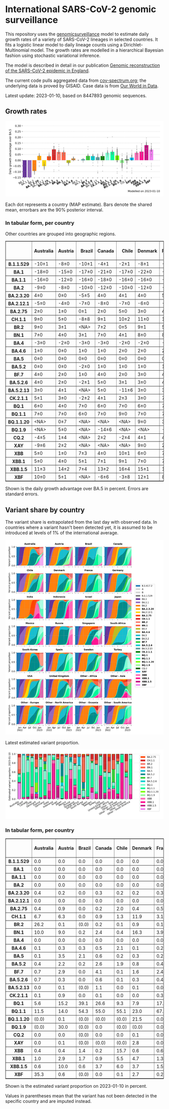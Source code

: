 # International SARS-CoV-2 genomic surveillance

This repository uses the [genomicsurveillance](https://github.com/gerstung-lab/genomicsurveillance) model to estimate daily growth rates of a variety of SARS-CoV-2 lineages in selected countries. It fits a logistic linear model to daily lineage counts using a Dirichlet-Multinomial model. The growth rates are modelled in a hierarchical Bayesian fashion using stochastic variational inference. 

The model is described in detail in our publication [Genomic reconstruction of the SARS-CoV-2 epidemic in England](https://www.nature.com/articles/s41586-021-04069-y).

The current code pulls aggregated data from [cov-spectrum.org](cov-spectrum.org); the underlying data is proved by GISAID. Case data is from [Our World in Data](https://ourworldindata.org/explorers/coronavirus-data-explorer).

Latest update: 2023-01-10, based on 8447893 genomic sequences.

## Growth rates
![Growth rates](plots/growth-rate-latest.png)

Each dot represents a country (MAP estimate). Bars denote the shared mean, errorbars are the 90% posterior interval.

### In tabular form, per country

Other countries are grouped into geographic regions.

<small><table border="1" class="dataframe">
  <thead>
    <tr style="text-align: right;">
      <th></th>
      <th>Australia</th>
      <th>Austria</th>
      <th>Brazil</th>
      <th>Canada</th>
      <th>Chile</th>
      <th>Denmark</th>
      <th>France</th>
      <th>Germany</th>
      <th>India</th>
      <th>Indonesia</th>
      <th>Israel</th>
      <th>Japan</th>
      <th>Mexico</th>
      <th>Other - Africa</th>
      <th>Other - Asia</th>
      <th>Other - Europe</th>
      <th>Other - North America</th>
      <th>Other - Oceania</th>
      <th>Other - South America</th>
      <th>Russia</th>
      <th>Singapore</th>
      <th>South Africa</th>
      <th>South Korea</th>
      <th>Spain</th>
      <th>Sweden</th>
      <th>Turkey</th>
      <th>USA</th>
      <th>United Kingdom</th>
    </tr>
  </thead>
  <tbody>
    <tr>
      <th>B.1.1.529</th>
      <td>-10±1</td>
      <td>-8±0</td>
      <td>-10±1</td>
      <td>-4±1</td>
      <td>-2±1</td>
      <td>-8±1</td>
      <td>-9±1</td>
      <td>-5±0</td>
      <td>-4±0</td>
      <td>-6±1</td>
      <td>-5±1</td>
      <td>-4±1</td>
      <td>-3±1</td>
      <td>-7±0</td>
      <td>-4±0</td>
      <td>-15±0</td>
      <td>-17±1</td>
      <td>-9±1</td>
      <td>-10±1</td>
      <td>-11±1</td>
      <td>-4±1</td>
      <td>-9±0</td>
      <td>0±1</td>
      <td>-5±1</td>
      <td>-8±0</td>
      <td>-13±1</td>
      <td>-3±0</td>
      <td>-11±0</td>
    </tr>
    <tr>
      <th>BA.1</th>
      <td>-18±0</td>
      <td>-15±0</td>
      <td>-17±0</td>
      <td>-21±0</td>
      <td>-17±0</td>
      <td>-22±0</td>
      <td>-20±0</td>
      <td>-20±0</td>
      <td>-13±0</td>
      <td>-15±0</td>
      <td>-22±0</td>
      <td>-22±0</td>
      <td>-16±0</td>
      <td>-14±0</td>
      <td>-12±0</td>
      <td>-19±0</td>
      <td>-20±0</td>
      <td>-21±0</td>
      <td>-16±0</td>
      <td>-17±0</td>
      <td>-16±0</td>
      <td>-15±0</td>
      <td>-21±0</td>
      <td>-19±0</td>
      <td>-20±0</td>
      <td>-20±0</td>
      <td>-20±0</td>
      <td>-22±0</td>
    </tr>
    <tr>
      <th>BA.1.1</th>
      <td>-16±0</td>
      <td>-12±0</td>
      <td>-16±0</td>
      <td>-18±0</td>
      <td>-16±0</td>
      <td>-16±0</td>
      <td>-17±0</td>
      <td>-17±0</td>
      <td>-11±0</td>
      <td>-16±0</td>
      <td>-18±0</td>
      <td>-19±0</td>
      <td>-15±0</td>
      <td>-13±0</td>
      <td>-10±0</td>
      <td>-16±0</td>
      <td>-19±0</td>
      <td>-13±0</td>
      <td>-16±0</td>
      <td>-16±0</td>
      <td>-9±0</td>
      <td>-14±0</td>
      <td>-17±0</td>
      <td>-16±0</td>
      <td>-17±0</td>
      <td>-15±0</td>
      <td>-18±0</td>
      <td>-18±0</td>
    </tr>
    <tr>
      <th>BA.2</th>
      <td>-9±0</td>
      <td>-8±0</td>
      <td>-10±0</td>
      <td>-12±0</td>
      <td>-10±0</td>
      <td>-12±0</td>
      <td>-9±0</td>
      <td>-11±0</td>
      <td>-4±0</td>
      <td>-8±0</td>
      <td>-10±0</td>
      <td>-11±0</td>
      <td>-9±0</td>
      <td>-7±0</td>
      <td>-6±0</td>
      <td>-10±0</td>
      <td>-12±0</td>
      <td>-9±0</td>
      <td>-9±0</td>
      <td>-10±0</td>
      <td>-4±0</td>
      <td>-8±0</td>
      <td>-9±0</td>
      <td>-9±0</td>
      <td>-12±0</td>
      <td>-8±0</td>
      <td>-10±0</td>
      <td>-10±0</td>
    </tr>
    <tr>
      <th>BA.2.3.20</th>
      <td>4±0</td>
      <td>0±0</td>
      <td>-5±5</td>
      <td>4±0</td>
      <td>4±1</td>
      <td>4±0</td>
      <td>5±0</td>
      <td>4±0</td>
      <td>2±7</td>
      <td>6±1</td>
      <td>4±0</td>
      <td>3±0</td>
      <td>&lt;NA&gt;</td>
      <td>-2±4</td>
      <td>4±0</td>
      <td>5±0</td>
      <td>2±1</td>
      <td>4±1</td>
      <td>-2±2</td>
      <td>1±2</td>
      <td>3±0</td>
      <td>-6±4</td>
      <td>3±0</td>
      <td>6±1</td>
      <td>4±1</td>
      <td>3±2</td>
      <td>5±0</td>
      <td>4±0</td>
    </tr>
    <tr>
      <th>BA.2.12.1</th>
      <td>-5±0</td>
      <td>-4±0</td>
      <td>-7±0</td>
      <td>-8±0</td>
      <td>-7±0</td>
      <td>-6±0</td>
      <td>-4±0</td>
      <td>-4±0</td>
      <td>-5±0</td>
      <td>-5±0</td>
      <td>-6±0</td>
      <td>-8±0</td>
      <td>-6±0</td>
      <td>-4±0</td>
      <td>-3±0</td>
      <td>-4±0</td>
      <td>-7±0</td>
      <td>-6±0</td>
      <td>-6±0</td>
      <td>-7±1</td>
      <td>-2±0</td>
      <td>-2±1</td>
      <td>-5±0</td>
      <td>-3±0</td>
      <td>-6±0</td>
      <td>-4±0</td>
      <td>-7±0</td>
      <td>-4±0</td>
    </tr>
    <tr>
      <th>BA.2.75</th>
      <td>2±0</td>
      <td>1±0</td>
      <td>0±1</td>
      <td>2±0</td>
      <td>5±0</td>
      <td>3±0</td>
      <td>4±0</td>
      <td>4±0</td>
      <td>4±0</td>
      <td>6±0</td>
      <td>4±0</td>
      <td>2±0</td>
      <td>3±1</td>
      <td>5±0</td>
      <td>3±0</td>
      <td>4±0</td>
      <td>3±1</td>
      <td>2±0</td>
      <td>4±0</td>
      <td>1±0</td>
      <td>2±0</td>
      <td>-1±1</td>
      <td>3±0</td>
      <td>6±0</td>
      <td>4±0</td>
      <td>5±0</td>
      <td>3±0</td>
      <td>4±0</td>
    </tr>
    <tr>
      <th>CH.1.1</th>
      <td>9±0</td>
      <td>5±0</td>
      <td>-8±8</td>
      <td>9±1</td>
      <td>10±2</td>
      <td>11±0</td>
      <td>12±1</td>
      <td>11±1</td>
      <td>15±1</td>
      <td>12±2</td>
      <td>12±1</td>
      <td>6±0</td>
      <td>7±4</td>
      <td>11±2</td>
      <td>10±0</td>
      <td>11±0</td>
      <td>-2±7</td>
      <td>9±1</td>
      <td>4±3</td>
      <td>6±4</td>
      <td>7±1</td>
      <td>-10±6</td>
      <td>7±0</td>
      <td>11±3</td>
      <td>12±1</td>
      <td>12±1</td>
      <td>8±0</td>
      <td>12±0</td>
    </tr>
    <tr>
      <th>BR.2</th>
      <td>9±0</td>
      <td>3±1</td>
      <td>&lt;NA&gt;</td>
      <td>7±2</td>
      <td>0±5</td>
      <td>9±1</td>
      <td>5±3</td>
      <td>7±2</td>
      <td>14±3</td>
      <td>-3±9</td>
      <td>-9±8</td>
      <td>6±1</td>
      <td>&lt;NA&gt;</td>
      <td>&lt;NA&gt;</td>
      <td>10±3</td>
      <td>9±2</td>
      <td>&lt;NA&gt;</td>
      <td>12±1</td>
      <td>&lt;NA&gt;</td>
      <td>&lt;NA&gt;</td>
      <td>7±1</td>
      <td>&lt;NA&gt;</td>
      <td>6±2</td>
      <td>-5±8</td>
      <td>&lt;NA&gt;</td>
      <td>&lt;NA&gt;</td>
      <td>8±1</td>
      <td>9±1</td>
    </tr>
    <tr>
      <th>BN.1</th>
      <td>7±0</td>
      <td>4±0</td>
      <td>3±1</td>
      <td>7±0</td>
      <td>4±1</td>
      <td>8±0</td>
      <td>8±0</td>
      <td>7±0</td>
      <td>11±0</td>
      <td>10±0</td>
      <td>7±0</td>
      <td>5±0</td>
      <td>5±1</td>
      <td>7±0</td>
      <td>7±0</td>
      <td>7±0</td>
      <td>5±1</td>
      <td>8±1</td>
      <td>8±1</td>
      <td>6±1</td>
      <td>5±0</td>
      <td>5±1</td>
      <td>7±0</td>
      <td>9±0</td>
      <td>8±0</td>
      <td>8±0</td>
      <td>7±0</td>
      <td>7±0</td>
    </tr>
    <tr>
      <th>BA.4</th>
      <td>-3±0</td>
      <td>-2±0</td>
      <td>-3±0</td>
      <td>-3±0</td>
      <td>-2±0</td>
      <td>-2±0</td>
      <td>-1±0</td>
      <td>-2±0</td>
      <td>-3±0</td>
      <td>-2±0</td>
      <td>-2±0</td>
      <td>-4±0</td>
      <td>-2±0</td>
      <td>-2±0</td>
      <td>-2±0</td>
      <td>-2±0</td>
      <td>-2±0</td>
      <td>-3±0</td>
      <td>-3±0</td>
      <td>-5±1</td>
      <td>-2±0</td>
      <td>-2±0</td>
      <td>-3±0</td>
      <td>-1±0</td>
      <td>-2±0</td>
      <td>-2±0</td>
      <td>-2±0</td>
      <td>-2±0</td>
    </tr>
    <tr>
      <th>BA.4.6</th>
      <td>1±0</td>
      <td>0±0</td>
      <td>1±0</td>
      <td>1±0</td>
      <td>2±0</td>
      <td>2±0</td>
      <td>2±0</td>
      <td>2±0</td>
      <td>3±1</td>
      <td>3±0</td>
      <td>2±0</td>
      <td>1±0</td>
      <td>2±0</td>
      <td>2±0</td>
      <td>2±0</td>
      <td>2±0</td>
      <td>0±0</td>
      <td>1±0</td>
      <td>1±0</td>
      <td>0±1</td>
      <td>1±0</td>
      <td>0±0</td>
      <td>1±0</td>
      <td>3±0</td>
      <td>2±0</td>
      <td>2±1</td>
      <td>1±0</td>
      <td>1±0</td>
    </tr>
    <tr>
      <th>BA.5</th>
      <td>0±0</td>
      <td>0±0</td>
      <td>0±0</td>
      <td>0±0</td>
      <td>0±0</td>
      <td>0±0</td>
      <td>0±0</td>
      <td>0±0</td>
      <td>0±0</td>
      <td>0±0</td>
      <td>0±0</td>
      <td>0±0</td>
      <td>0±0</td>
      <td>0±0</td>
      <td>0±0</td>
      <td>0±0</td>
      <td>0±0</td>
      <td>0±0</td>
      <td>0±0</td>
      <td>0±0</td>
      <td>0±0</td>
      <td>0±0</td>
      <td>0±0</td>
      <td>0±0</td>
      <td>0±0</td>
      <td>0±0</td>
      <td>0±0</td>
      <td>0±0</td>
    </tr>
    <tr>
      <th>BA.5.2</th>
      <td>0±0</td>
      <td>0±0</td>
      <td>-2±0</td>
      <td>1±0</td>
      <td>1±0</td>
      <td>1±0</td>
      <td>1±0</td>
      <td>1±0</td>
      <td>0±0</td>
      <td>1±0</td>
      <td>0±0</td>
      <td>1±0</td>
      <td>1±0</td>
      <td>0±0</td>
      <td>0±0</td>
      <td>1±0</td>
      <td>1±0</td>
      <td>0±0</td>
      <td>0±0</td>
      <td>0±0</td>
      <td>1±0</td>
      <td>-1±0</td>
      <td>2±0</td>
      <td>1±0</td>
      <td>1±0</td>
      <td>1±0</td>
      <td>1±0</td>
      <td>1±0</td>
    </tr>
    <tr>
      <th>BF.7</th>
      <td>4±0</td>
      <td>2±0</td>
      <td>1±0</td>
      <td>4±0</td>
      <td>2±0</td>
      <td>3±0</td>
      <td>4±0</td>
      <td>4±0</td>
      <td>9±1</td>
      <td>4±1</td>
      <td>4±0</td>
      <td>5±0</td>
      <td>4±0</td>
      <td>2±1</td>
      <td>12±0</td>
      <td>3±0</td>
      <td>3±0</td>
      <td>5±0</td>
      <td>3±0</td>
      <td>1±0</td>
      <td>6±1</td>
      <td>1±1</td>
      <td>5±0</td>
      <td>4±0</td>
      <td>3±0</td>
      <td>1±1</td>
      <td>4±0</td>
      <td>3±0</td>
    </tr>
    <tr>
      <th>BA.5.2.6</th>
      <td>4±0</td>
      <td>2±0</td>
      <td>-2±1</td>
      <td>5±0</td>
      <td>3±1</td>
      <td>3±0</td>
      <td>4±0</td>
      <td>4±0</td>
      <td>5±1</td>
      <td>5±0</td>
      <td>4±0</td>
      <td>4±0</td>
      <td>-5±3</td>
      <td>3±0</td>
      <td>3±0</td>
      <td>4±0</td>
      <td>1±1</td>
      <td>4±1</td>
      <td>0±2</td>
      <td>3±0</td>
      <td>3±0</td>
      <td>0±0</td>
      <td>4±0</td>
      <td>4±0</td>
      <td>4±0</td>
      <td>3±0</td>
      <td>4±0</td>
      <td>4±0</td>
    </tr>
    <tr>
      <th>BA.5.2.13</th>
      <td>3±0</td>
      <td>4±1</td>
      <td>&lt;NA&gt;</td>
      <td>5±0</td>
      <td>-11±6</td>
      <td>3±0</td>
      <td>3±1</td>
      <td>5±0</td>
      <td>&lt;NA&gt;</td>
      <td>2±1</td>
      <td>5±1</td>
      <td>-11±5</td>
      <td>1±2</td>
      <td>1±2</td>
      <td>5±1</td>
      <td>4±0</td>
      <td>-1±2</td>
      <td>-5±3</td>
      <td>-11±5</td>
      <td>2±2</td>
      <td>4±2</td>
      <td>-10±5</td>
      <td>-2±2</td>
      <td>3±1</td>
      <td>3±1</td>
      <td>0±2</td>
      <td>4±0</td>
      <td>4±0</td>
    </tr>
    <tr>
      <th>CK.2.1.1</th>
      <td>5±1</td>
      <td>3±0</td>
      <td>-2±2</td>
      <td>4±1</td>
      <td>2±3</td>
      <td>3±0</td>
      <td>7±1</td>
      <td>4±0</td>
      <td>&lt;NA&gt;</td>
      <td>&lt;NA&gt;</td>
      <td>6±1</td>
      <td>3±1</td>
      <td>1±1</td>
      <td>&lt;NA&gt;</td>
      <td>-1±3</td>
      <td>5±0</td>
      <td>&lt;NA&gt;</td>
      <td>3±2</td>
      <td>-5±4</td>
      <td>-4±4</td>
      <td>3±2</td>
      <td>-10±5</td>
      <td>0±2</td>
      <td>7±0</td>
      <td>6±1</td>
      <td>-1±4</td>
      <td>5±0</td>
      <td>5±0</td>
    </tr>
    <tr>
      <th>BQ.1</th>
      <td>6±0</td>
      <td>4±0</td>
      <td>7±0</td>
      <td>6±0</td>
      <td>7±0</td>
      <td>6±0</td>
      <td>7±0</td>
      <td>6±0</td>
      <td>20±1</td>
      <td>11±0</td>
      <td>8±0</td>
      <td>5±0</td>
      <td>7±0</td>
      <td>5±0</td>
      <td>8±0</td>
      <td>6±0</td>
      <td>5±0</td>
      <td>6±0</td>
      <td>9±0</td>
      <td>7±1</td>
      <td>6±0</td>
      <td>3±0</td>
      <td>6±0</td>
      <td>9±0</td>
      <td>6±0</td>
      <td>8±0</td>
      <td>7±0</td>
      <td>6±0</td>
    </tr>
    <tr>
      <th>BQ.1.1</th>
      <td>7±0</td>
      <td>7±0</td>
      <td>6±0</td>
      <td>7±0</td>
      <td>9±0</td>
      <td>7±0</td>
      <td>7±0</td>
      <td>7±0</td>
      <td>20±1</td>
      <td>11±0</td>
      <td>8±0</td>
      <td>5±0</td>
      <td>8±0</td>
      <td>6±0</td>
      <td>8±0</td>
      <td>7±0</td>
      <td>8±0</td>
      <td>8±1</td>
      <td>11±0</td>
      <td>5±1</td>
      <td>6±0</td>
      <td>5±0</td>
      <td>5±0</td>
      <td>10±0</td>
      <td>9±0</td>
      <td>6±0</td>
      <td>8±0</td>
      <td>8±0</td>
    </tr>
    <tr>
      <th>BQ.1.1.20</th>
      <td>&lt;NA&gt;</td>
      <td>0±7</td>
      <td>&lt;NA&gt;</td>
      <td>&lt;NA&gt;</td>
      <td>&lt;NA&gt;</td>
      <td>9±0</td>
      <td>3±4</td>
      <td>11±2</td>
      <td>&lt;NA&gt;</td>
      <td>&lt;NA&gt;</td>
      <td>-7±7</td>
      <td>&lt;NA&gt;</td>
      <td>&lt;NA&gt;</td>
      <td>&lt;NA&gt;</td>
      <td>&lt;NA&gt;</td>
      <td>7±4</td>
      <td>&lt;NA&gt;</td>
      <td>&lt;NA&gt;</td>
      <td>&lt;NA&gt;</td>
      <td>&lt;NA&gt;</td>
      <td>&lt;NA&gt;</td>
      <td>&lt;NA&gt;</td>
      <td>&lt;NA&gt;</td>
      <td>&lt;NA&gt;</td>
      <td>11±2</td>
      <td>&lt;NA&gt;</td>
      <td>-10±6</td>
      <td>-11±7</td>
    </tr>
    <tr>
      <th>BQ.1.9</th>
      <td>&lt;NA&gt;</td>
      <td>5±0</td>
      <td>&lt;NA&gt;</td>
      <td>-14±6</td>
      <td>&lt;NA&gt;</td>
      <td>&lt;NA&gt;</td>
      <td>-8±5</td>
      <td>&lt;NA&gt;</td>
      <td>-2±5</td>
      <td>&lt;NA&gt;</td>
      <td>-7±4</td>
      <td>&lt;NA&gt;</td>
      <td>&lt;NA&gt;</td>
      <td>-2±4</td>
      <td>&lt;NA&gt;</td>
      <td>-9±5</td>
      <td>&lt;NA&gt;</td>
      <td>&lt;NA&gt;</td>
      <td>-2±4</td>
      <td>&lt;NA&gt;</td>
      <td>&lt;NA&gt;</td>
      <td>&lt;NA&gt;</td>
      <td>6±1</td>
      <td>&lt;NA&gt;</td>
      <td>&lt;NA&gt;</td>
      <td>&lt;NA&gt;</td>
      <td>4±1</td>
      <td>&lt;NA&gt;</td>
    </tr>
    <tr>
      <th>CQ.2</th>
      <td>-4±5</td>
      <td>1±4</td>
      <td>&lt;NA&gt;</td>
      <td>2±2</td>
      <td>-2±4</td>
      <td>4±1</td>
      <td>4±2</td>
      <td>-7±5</td>
      <td>&lt;NA&gt;</td>
      <td>&lt;NA&gt;</td>
      <td>4±2</td>
      <td>3±0</td>
      <td>-3±5</td>
      <td>&lt;NA&gt;</td>
      <td>&lt;NA&gt;</td>
      <td>6±2</td>
      <td>-7±4</td>
      <td>&lt;NA&gt;</td>
      <td>&lt;NA&gt;</td>
      <td>&lt;NA&gt;</td>
      <td>-1±4</td>
      <td>-6±5</td>
      <td>-7±4</td>
      <td>&lt;NA&gt;</td>
      <td>&lt;NA&gt;</td>
      <td>&lt;NA&gt;</td>
      <td>6±0</td>
      <td>-10±5</td>
    </tr>
    <tr>
      <th>XAY</th>
      <td>-9±6</td>
      <td>2±2</td>
      <td>&lt;NA&gt;</td>
      <td>&lt;NA&gt;</td>
      <td>&lt;NA&gt;</td>
      <td>9±0</td>
      <td>2±4</td>
      <td>6±2</td>
      <td>&lt;NA&gt;</td>
      <td>&lt;NA&gt;</td>
      <td>-11±5</td>
      <td>&lt;NA&gt;</td>
      <td>&lt;NA&gt;</td>
      <td>5±5</td>
      <td>&lt;NA&gt;</td>
      <td>8±3</td>
      <td>&lt;NA&gt;</td>
      <td>&lt;NA&gt;</td>
      <td>&lt;NA&gt;</td>
      <td>&lt;NA&gt;</td>
      <td>&lt;NA&gt;</td>
      <td>0±1</td>
      <td>-10±6</td>
      <td>&lt;NA&gt;</td>
      <td>-7±4</td>
      <td>&lt;NA&gt;</td>
      <td>3±1</td>
      <td>6±2</td>
    </tr>
    <tr>
      <th>XBB</th>
      <td>5±0</td>
      <td>1±0</td>
      <td>7±3</td>
      <td>4±0</td>
      <td>10±1</td>
      <td>6±0</td>
      <td>7±0</td>
      <td>6±0</td>
      <td>13±0</td>
      <td>12±0</td>
      <td>7±0</td>
      <td>3±0</td>
      <td>6±3</td>
      <td>7±1</td>
      <td>5±0</td>
      <td>5±0</td>
      <td>7±1</td>
      <td>5±1</td>
      <td>10±0</td>
      <td>9±1</td>
      <td>3±0</td>
      <td>5±1</td>
      <td>3±0</td>
      <td>11±1</td>
      <td>7±1</td>
      <td>8±1</td>
      <td>7±0</td>
      <td>8±0</td>
    </tr>
    <tr>
      <th>XBB.1</th>
      <td>5±0</td>
      <td>4±0</td>
      <td>5±1</td>
      <td>7±1</td>
      <td>9±1</td>
      <td>7±0</td>
      <td>7±0</td>
      <td>7±0</td>
      <td>14±0</td>
      <td>14±0</td>
      <td>7±0</td>
      <td>3±0</td>
      <td>10±1</td>
      <td>8±1</td>
      <td>7±0</td>
      <td>7±0</td>
      <td>11±0</td>
      <td>6±1</td>
      <td>13±1</td>
      <td>9±1</td>
      <td>3±0</td>
      <td>-3±3</td>
      <td>4±0</td>
      <td>11±1</td>
      <td>8±0</td>
      <td>9±1</td>
      <td>8±0</td>
      <td>8±0</td>
    </tr>
    <tr>
      <th>XBB.1.5</th>
      <td>11±3</td>
      <td>14±2</td>
      <td>7±4</td>
      <td>13±2</td>
      <td>16±4</td>
      <td>15±1</td>
      <td>12±2</td>
      <td>14±2</td>
      <td>19±2</td>
      <td>&lt;NA&gt;</td>
      <td>17±2</td>
      <td>-6±8</td>
      <td>&lt;NA&gt;</td>
      <td>&lt;NA&gt;</td>
      <td>8±6</td>
      <td>16±1</td>
      <td>10±5</td>
      <td>&lt;NA&gt;</td>
      <td>12±5</td>
      <td>&lt;NA&gt;</td>
      <td>14±4</td>
      <td>1±8</td>
      <td>10±3</td>
      <td>8±4</td>
      <td>8±3</td>
      <td>&lt;NA&gt;</td>
      <td>15±0</td>
      <td>16±1</td>
    </tr>
    <tr>
      <th>XBF</th>
      <td>10±0</td>
      <td>5±1</td>
      <td>&lt;NA&gt;</td>
      <td>-6±6</td>
      <td>-3±8</td>
      <td>12±1</td>
      <td>8±3</td>
      <td>11±3</td>
      <td>4±3</td>
      <td>&lt;NA&gt;</td>
      <td>14±2</td>
      <td>3±2</td>
      <td>&lt;NA&gt;</td>
      <td>&lt;NA&gt;</td>
      <td>-4±6</td>
      <td>11±1</td>
      <td>&lt;NA&gt;</td>
      <td>14±1</td>
      <td>&lt;NA&gt;</td>
      <td>&lt;NA&gt;</td>
      <td>8±1</td>
      <td>-8±9</td>
      <td>5±2</td>
      <td>12±3</td>
      <td>15±1</td>
      <td>8±3</td>
      <td>10±1</td>
      <td>12±1</td>
    </tr>
  </tbody>
</table></small>

Shown is the daily growth advantage over BA.5 in percent. Errors are standard errors.

## Variant share by country

The variant share is extrapolated from the last day with observed data. In countries where a variant hasn't been detected yet, it is assumed to be introduced at levels of 1% of the international average. 

![Variant share by country](plots/variant-share-latest.png)

Latest estimated variant proportion.

![Variant share by country](plots/variant-share-bar.png)

### In tabular form, per country

<small><table border="1" class="dataframe">
  <thead>
    <tr style="text-align: right;">
      <th></th>
      <th>Australia</th>
      <th>Austria</th>
      <th>Brazil</th>
      <th>Canada</th>
      <th>Chile</th>
      <th>Denmark</th>
      <th>France</th>
      <th>Germany</th>
      <th>India</th>
      <th>Indonesia</th>
      <th>Israel</th>
      <th>Japan</th>
      <th>Mexico</th>
      <th>Russia</th>
      <th>Singapore</th>
      <th>South Africa</th>
      <th>South Korea</th>
      <th>Spain</th>
      <th>Sweden</th>
      <th>Turkey</th>
      <th>USA</th>
      <th>United Kingdom</th>
      <th>Other - Africa</th>
      <th>Other - Asia</th>
      <th>Other - Europe</th>
      <th>Other - North America</th>
      <th>Other - Oceania</th>
      <th>Other - South America</th>
    </tr>
  </thead>
  <tbody>
    <tr>
      <th>B.1.1.529</th>
      <td>0.0</td>
      <td>0.0</td>
      <td>0.0</td>
      <td>0.0</td>
      <td>0.0</td>
      <td>0.0</td>
      <td>0.0</td>
      <td>0.0</td>
      <td>0.0</td>
      <td>0.0</td>
      <td>0.0</td>
      <td>0.0</td>
      <td>0.0</td>
      <td>0.0</td>
      <td>0.0</td>
      <td>0.0</td>
      <td>0.0</td>
      <td>0.0</td>
      <td>0.0</td>
      <td>0.0</td>
      <td>0.0</td>
      <td>0.0</td>
      <td>0.0</td>
      <td>0.0</td>
      <td>0.0</td>
      <td>0.0</td>
      <td>0.0</td>
      <td>0.0</td>
    </tr>
    <tr>
      <th>BA.1</th>
      <td>0.0</td>
      <td>0.0</td>
      <td>0.0</td>
      <td>0.0</td>
      <td>0.0</td>
      <td>0.0</td>
      <td>0.0</td>
      <td>0.0</td>
      <td>0.0</td>
      <td>0.0</td>
      <td>0.0</td>
      <td>0.0</td>
      <td>0.0</td>
      <td>0.0</td>
      <td>0.0</td>
      <td>0.0</td>
      <td>0.0</td>
      <td>0.0</td>
      <td>0.0</td>
      <td>0.0</td>
      <td>0.0</td>
      <td>0.0</td>
      <td>0.0</td>
      <td>0.0</td>
      <td>0.0</td>
      <td>0.0</td>
      <td>0.0</td>
      <td>0.0</td>
    </tr>
    <tr>
      <th>BA.1.1</th>
      <td>0.0</td>
      <td>0.0</td>
      <td>0.0</td>
      <td>0.0</td>
      <td>0.0</td>
      <td>0.0</td>
      <td>0.0</td>
      <td>0.0</td>
      <td>0.0</td>
      <td>0.0</td>
      <td>0.0</td>
      <td>0.0</td>
      <td>0.0</td>
      <td>0.0</td>
      <td>0.0</td>
      <td>0.0</td>
      <td>0.0</td>
      <td>0.0</td>
      <td>0.0</td>
      <td>0.0</td>
      <td>0.0</td>
      <td>0.0</td>
      <td>0.0</td>
      <td>0.0</td>
      <td>0.0</td>
      <td>0.0</td>
      <td>0.0</td>
      <td>0.0</td>
    </tr>
    <tr>
      <th>BA.2</th>
      <td>0.0</td>
      <td>0.0</td>
      <td>0.0</td>
      <td>0.0</td>
      <td>0.0</td>
      <td>0.0</td>
      <td>0.0</td>
      <td>0.0</td>
      <td>0.0</td>
      <td>0.0</td>
      <td>0.0</td>
      <td>0.0</td>
      <td>0.0</td>
      <td>0.0</td>
      <td>0.0</td>
      <td>0.0</td>
      <td>0.0</td>
      <td>0.0</td>
      <td>0.0</td>
      <td>0.0</td>
      <td>0.0</td>
      <td>0.0</td>
      <td>0.0</td>
      <td>0.0</td>
      <td>0.0</td>
      <td>0.0</td>
      <td>0.0</td>
      <td>0.0</td>
    </tr>
    <tr>
      <th>BA.2.3.20</th>
      <td>0.4</td>
      <td>0.2</td>
      <td>0.0</td>
      <td>0.3</td>
      <td>0.2</td>
      <td>0.2</td>
      <td>0.3</td>
      <td>0.3</td>
      <td>0.0</td>
      <td>0.0</td>
      <td>0.2</td>
      <td>1.1</td>
      <td>(0.0)</td>
      <td>0.0</td>
      <td>0.9</td>
      <td>0.1</td>
      <td>1.2</td>
      <td>0.1</td>
      <td>0.0</td>
      <td>0.1</td>
      <td>0.2</td>
      <td>0.1</td>
      <td>0.0</td>
      <td>0.6</td>
      <td>0.4</td>
      <td>0.0</td>
      <td>0.2</td>
      <td>0.0</td>
    </tr>
    <tr>
      <th>BA.2.12.1</th>
      <td>0.0</td>
      <td>0.0</td>
      <td>0.0</td>
      <td>0.0</td>
      <td>0.0</td>
      <td>0.0</td>
      <td>0.0</td>
      <td>0.0</td>
      <td>0.0</td>
      <td>0.0</td>
      <td>0.0</td>
      <td>0.0</td>
      <td>0.0</td>
      <td>0.0</td>
      <td>0.0</td>
      <td>0.0</td>
      <td>0.0</td>
      <td>0.0</td>
      <td>0.0</td>
      <td>0.0</td>
      <td>0.0</td>
      <td>0.0</td>
      <td>0.0</td>
      <td>0.0</td>
      <td>0.0</td>
      <td>0.0</td>
      <td>0.0</td>
      <td>0.0</td>
    </tr>
    <tr>
      <th>BA.2.75</th>
      <td>0.4</td>
      <td>0.9</td>
      <td>0.0</td>
      <td>0.2</td>
      <td>2.0</td>
      <td>0.4</td>
      <td>0.5</td>
      <td>0.8</td>
      <td>0.0</td>
      <td>0.1</td>
      <td>0.3</td>
      <td>0.6</td>
      <td>0.2</td>
      <td>0.2</td>
      <td>1.4</td>
      <td>0.1</td>
      <td>2.0</td>
      <td>0.6</td>
      <td>0.4</td>
      <td>1.5</td>
      <td>0.2</td>
      <td>0.4</td>
      <td>6.3</td>
      <td>1.0</td>
      <td>0.7</td>
      <td>0.1</td>
      <td>0.1</td>
      <td>0.1</td>
    </tr>
    <tr>
      <th>CH.1.1</th>
      <td>6.7</td>
      <td>6.3</td>
      <td>0.0</td>
      <td>0.9</td>
      <td>1.3</td>
      <td>11.9</td>
      <td>3.1</td>
      <td>6.5</td>
      <td>1.3</td>
      <td>0.4</td>
      <td>6.3</td>
      <td>3.6</td>
      <td>1.1</td>
      <td>1.5</td>
      <td>6.4</td>
      <td>0.0</td>
      <td>4.3</td>
      <td>0.8</td>
      <td>11.2</td>
      <td>12.4</td>
      <td>0.7</td>
      <td>34.2</td>
      <td>9.8</td>
      <td>12.5</td>
      <td>9.4</td>
      <td>0.0</td>
      <td>15.9</td>
      <td>0.1</td>
    </tr>
    <tr>
      <th>BR.2</th>
      <td>26.2</td>
      <td>0.1</td>
      <td>(0.0)</td>
      <td>0.2</td>
      <td>0.1</td>
      <td>0.9</td>
      <td>0.1</td>
      <td>0.1</td>
      <td>0.6</td>
      <td>0.0</td>
      <td>0.0</td>
      <td>0.6</td>
      <td>(0.0)</td>
      <td>(0.0)</td>
      <td>3.3</td>
      <td>(0.0)</td>
      <td>0.2</td>
      <td>0.1</td>
      <td>(0.0)</td>
      <td>(0.0)</td>
      <td>0.2</td>
      <td>0.3</td>
      <td>(0.0)</td>
      <td>1.0</td>
      <td>0.1</td>
      <td>(0.0)</td>
      <td>19.3</td>
      <td>(0.0)</td>
    </tr>
    <tr>
      <th>BN.1</th>
      <td>10.0</td>
      <td>9.0</td>
      <td>0.2</td>
      <td>2.4</td>
      <td>0.4</td>
      <td>16.3</td>
      <td>3.9</td>
      <td>8.7</td>
      <td>0.7</td>
      <td>1.2</td>
      <td>3.9</td>
      <td>15.0</td>
      <td>2.2</td>
      <td>5.3</td>
      <td>9.2</td>
      <td>6.0</td>
      <td>55.0</td>
      <td>1.7</td>
      <td>4.3</td>
      <td>8.2</td>
      <td>2.1</td>
      <td>4.2</td>
      <td>24.6</td>
      <td>18.8</td>
      <td>5.8</td>
      <td>0.2</td>
      <td>3.9</td>
      <td>1.1</td>
    </tr>
    <tr>
      <th>BA.4</th>
      <td>0.0</td>
      <td>0.0</td>
      <td>0.0</td>
      <td>0.0</td>
      <td>0.0</td>
      <td>0.0</td>
      <td>0.0</td>
      <td>0.0</td>
      <td>0.0</td>
      <td>0.0</td>
      <td>0.0</td>
      <td>0.0</td>
      <td>0.0</td>
      <td>0.0</td>
      <td>0.0</td>
      <td>0.2</td>
      <td>0.0</td>
      <td>0.0</td>
      <td>0.0</td>
      <td>0.0</td>
      <td>0.0</td>
      <td>0.0</td>
      <td>0.0</td>
      <td>0.0</td>
      <td>0.0</td>
      <td>0.0</td>
      <td>0.0</td>
      <td>0.0</td>
    </tr>
    <tr>
      <th>BA.4.6</th>
      <td>0.1</td>
      <td>0.3</td>
      <td>0.3</td>
      <td>0.5</td>
      <td>2.1</td>
      <td>0.1</td>
      <td>0.2</td>
      <td>0.2</td>
      <td>0.0</td>
      <td>0.0</td>
      <td>0.1</td>
      <td>0.1</td>
      <td>0.2</td>
      <td>0.0</td>
      <td>0.0</td>
      <td>0.3</td>
      <td>0.0</td>
      <td>0.1</td>
      <td>0.1</td>
      <td>0.0</td>
      <td>0.2</td>
      <td>0.1</td>
      <td>0.1</td>
      <td>0.0</td>
      <td>0.2</td>
      <td>0.0</td>
      <td>0.0</td>
      <td>0.0</td>
    </tr>
    <tr>
      <th>BA.5</th>
      <td>0.1</td>
      <td>3.5</td>
      <td>2.1</td>
      <td>0.6</td>
      <td>0.2</td>
      <td>0.3</td>
      <td>0.2</td>
      <td>1.0</td>
      <td>0.0</td>
      <td>0.0</td>
      <td>0.1</td>
      <td>1.2</td>
      <td>0.9</td>
      <td>1.8</td>
      <td>0.1</td>
      <td>18.0</td>
      <td>0.3</td>
      <td>0.0</td>
      <td>0.2</td>
      <td>0.1</td>
      <td>0.2</td>
      <td>0.1</td>
      <td>0.1</td>
      <td>0.0</td>
      <td>0.4</td>
      <td>0.2</td>
      <td>0.1</td>
      <td>0.1</td>
    </tr>
    <tr>
      <th>BA.5.2</th>
      <td>0.4</td>
      <td>2.2</td>
      <td>0.2</td>
      <td>2.6</td>
      <td>1.9</td>
      <td>0.8</td>
      <td>0.4</td>
      <td>4.7</td>
      <td>0.0</td>
      <td>0.0</td>
      <td>0.2</td>
      <td>27.2</td>
      <td>1.0</td>
      <td>6.3</td>
      <td>1.8</td>
      <td>0.7</td>
      <td>14.3</td>
      <td>0.1</td>
      <td>0.7</td>
      <td>1.1</td>
      <td>0.7</td>
      <td>0.4</td>
      <td>0.1</td>
      <td>0.2</td>
      <td>1.3</td>
      <td>0.3</td>
      <td>0.3</td>
      <td>0.0</td>
    </tr>
    <tr>
      <th>BF.7</th>
      <td>0.7</td>
      <td>2.9</td>
      <td>0.0</td>
      <td>4.1</td>
      <td>0.1</td>
      <td>1.6</td>
      <td>2.4</td>
      <td>12.1</td>
      <td>0.0</td>
      <td>0.0</td>
      <td>0.7</td>
      <td>14.2</td>
      <td>0.6</td>
      <td>0.5</td>
      <td>0.7</td>
      <td>0.5</td>
      <td>3.1</td>
      <td>0.5</td>
      <td>2.2</td>
      <td>0.0</td>
      <td>0.9</td>
      <td>0.7</td>
      <td>0.1</td>
      <td>28.7</td>
      <td>2.7</td>
      <td>0.1</td>
      <td>0.9</td>
      <td>0.1</td>
    </tr>
    <tr>
      <th>BA.5.2.6</th>
      <td>0.7</td>
      <td>0.3</td>
      <td>0.0</td>
      <td>0.6</td>
      <td>0.1</td>
      <td>0.3</td>
      <td>0.4</td>
      <td>1.6</td>
      <td>0.0</td>
      <td>0.2</td>
      <td>0.1</td>
      <td>7.3</td>
      <td>0.0</td>
      <td>1.9</td>
      <td>1.0</td>
      <td>0.2</td>
      <td>0.5</td>
      <td>0.1</td>
      <td>0.2</td>
      <td>0.7</td>
      <td>0.3</td>
      <td>0.2</td>
      <td>0.7</td>
      <td>0.2</td>
      <td>0.6</td>
      <td>0.0</td>
      <td>0.1</td>
      <td>0.0</td>
    </tr>
    <tr>
      <th>BA.5.2.13</th>
      <td>0.0</td>
      <td>0.1</td>
      <td>(0.0)</td>
      <td>1.1</td>
      <td>0.0</td>
      <td>0.1</td>
      <td>0.0</td>
      <td>0.8</td>
      <td>(0.0)</td>
      <td>0.0</td>
      <td>0.1</td>
      <td>0.0</td>
      <td>0.0</td>
      <td>0.0</td>
      <td>0.1</td>
      <td>0.0</td>
      <td>0.0</td>
      <td>0.0</td>
      <td>0.0</td>
      <td>0.0</td>
      <td>0.1</td>
      <td>0.2</td>
      <td>0.0</td>
      <td>0.1</td>
      <td>0.2</td>
      <td>0.0</td>
      <td>0.0</td>
      <td>0.0</td>
    </tr>
    <tr>
      <th>CK.2.1.1</th>
      <td>0.1</td>
      <td>0.9</td>
      <td>0.0</td>
      <td>0.1</td>
      <td>0.0</td>
      <td>0.0</td>
      <td>0.3</td>
      <td>0.4</td>
      <td>(0.0)</td>
      <td>(0.0)</td>
      <td>0.1</td>
      <td>0.1</td>
      <td>0.0</td>
      <td>0.0</td>
      <td>0.1</td>
      <td>0.0</td>
      <td>0.0</td>
      <td>0.4</td>
      <td>0.2</td>
      <td>0.0</td>
      <td>0.1</td>
      <td>0.1</td>
      <td>(0.0)</td>
      <td>0.0</td>
      <td>0.2</td>
      <td>(0.0)</td>
      <td>0.1</td>
      <td>0.0</td>
    </tr>
    <tr>
      <th>BQ.1</th>
      <td>5.6</td>
      <td>15.2</td>
      <td>39.1</td>
      <td>26.6</td>
      <td>9.3</td>
      <td>7.9</td>
      <td>17.2</td>
      <td>19.1</td>
      <td>38.0</td>
      <td>5.2</td>
      <td>22.2</td>
      <td>5.7</td>
      <td>40.6</td>
      <td>15.5</td>
      <td>29.9</td>
      <td>8.7</td>
      <td>12.5</td>
      <td>30.3</td>
      <td>14.2</td>
      <td>59.4</td>
      <td>19.9</td>
      <td>9.8</td>
      <td>9.1</td>
      <td>7.0</td>
      <td>21.4</td>
      <td>1.3</td>
      <td>1.8</td>
      <td>9.7</td>
    </tr>
    <tr>
      <th>BQ.1.1</th>
      <td>11.5</td>
      <td>14.0</td>
      <td>54.3</td>
      <td>55.0</td>
      <td>55.1</td>
      <td>23.0</td>
      <td>67.3</td>
      <td>35.3</td>
      <td>25.0</td>
      <td>6.2</td>
      <td>35.6</td>
      <td>22.1</td>
      <td>35.9</td>
      <td>1.4</td>
      <td>14.0</td>
      <td>54.8</td>
      <td>3.0</td>
      <td>60.1</td>
      <td>40.1</td>
      <td>4.6</td>
      <td>22.2</td>
      <td>35.7</td>
      <td>23.0</td>
      <td>6.8</td>
      <td>45.0</td>
      <td>17.0</td>
      <td>8.1</td>
      <td>57.5</td>
    </tr>
    <tr>
      <th>BQ.1.1.20</th>
      <td>(0.0)</td>
      <td>0.1</td>
      <td>(0.0)</td>
      <td>(0.0)</td>
      <td>(0.0)</td>
      <td>21.5</td>
      <td>0.0</td>
      <td>0.8</td>
      <td>(0.0)</td>
      <td>(0.0)</td>
      <td>0.0</td>
      <td>(0.0)</td>
      <td>(0.0)</td>
      <td>(0.0)</td>
      <td>(0.0)</td>
      <td>(0.0)</td>
      <td>(0.0)</td>
      <td>(0.0)</td>
      <td>1.0</td>
      <td>(0.0)</td>
      <td>0.0</td>
      <td>0.0</td>
      <td>(0.0)</td>
      <td>(0.0)</td>
      <td>0.1</td>
      <td>(0.0)</td>
      <td>(0.0)</td>
      <td>(0.0)</td>
    </tr>
    <tr>
      <th>BQ.1.9</th>
      <td>(0.0)</td>
      <td>30.0</td>
      <td>(0.0)</td>
      <td>0.0</td>
      <td>(0.0)</td>
      <td>(0.0)</td>
      <td>0.0</td>
      <td>(0.0)</td>
      <td>0.0</td>
      <td>(0.0)</td>
      <td>0.0</td>
      <td>(0.0)</td>
      <td>(0.0)</td>
      <td>(0.0)</td>
      <td>(0.0)</td>
      <td>(0.0)</td>
      <td>0.4</td>
      <td>(0.0)</td>
      <td>(0.0)</td>
      <td>(0.0)</td>
      <td>0.0</td>
      <td>(0.0)</td>
      <td>0.4</td>
      <td>(0.0)</td>
      <td>0.0</td>
      <td>(0.0)</td>
      <td>(0.0)</td>
      <td>0.0</td>
    </tr>
    <tr>
      <th>CQ.2</th>
      <td>0.0</td>
      <td>0.0</td>
      <td>(0.0)</td>
      <td>0.0</td>
      <td>0.0</td>
      <td>0.1</td>
      <td>0.0</td>
      <td>0.0</td>
      <td>(0.0)</td>
      <td>(0.0)</td>
      <td>0.0</td>
      <td>0.4</td>
      <td>0.0</td>
      <td>(0.0)</td>
      <td>0.0</td>
      <td>0.2</td>
      <td>0.0</td>
      <td>(0.0)</td>
      <td>(0.0)</td>
      <td>(0.0)</td>
      <td>0.3</td>
      <td>0.0</td>
      <td>(0.0)</td>
      <td>(0.0)</td>
      <td>0.0</td>
      <td>0.0</td>
      <td>(0.0)</td>
      <td>(0.0)</td>
    </tr>
    <tr>
      <th>XAY</th>
      <td>0.0</td>
      <td>0.1</td>
      <td>(0.0)</td>
      <td>(0.0)</td>
      <td>(0.0)</td>
      <td>2.8</td>
      <td>0.0</td>
      <td>0.2</td>
      <td>(0.0)</td>
      <td>(0.0)</td>
      <td>0.0</td>
      <td>(0.0)</td>
      <td>(0.0)</td>
      <td>(0.0)</td>
      <td>(0.0)</td>
      <td>0.4</td>
      <td>0.0</td>
      <td>(0.0)</td>
      <td>0.0</td>
      <td>(0.0)</td>
      <td>0.0</td>
      <td>0.0</td>
      <td>2.8</td>
      <td>(0.0)</td>
      <td>0.1</td>
      <td>(0.0)</td>
      <td>(0.0)</td>
      <td>(0.0)</td>
    </tr>
    <tr>
      <th>XBB</th>
      <td>0.4</td>
      <td>0.4</td>
      <td>1.4</td>
      <td>0.2</td>
      <td>15.7</td>
      <td>0.6</td>
      <td>0.6</td>
      <td>0.5</td>
      <td>15.9</td>
      <td>7.6</td>
      <td>1.1</td>
      <td>0.2</td>
      <td>1.5</td>
      <td>20.8</td>
      <td>4.9</td>
      <td>8.5</td>
      <td>0.3</td>
      <td>2.3</td>
      <td>0.7</td>
      <td>0.9</td>
      <td>0.9</td>
      <td>1.5</td>
      <td>6.4</td>
      <td>3.1</td>
      <td>0.5</td>
      <td>0.6</td>
      <td>0.1</td>
      <td>20.6</td>
    </tr>
    <tr>
      <th>XBB.1</th>
      <td>1.0</td>
      <td>2.9</td>
      <td>1.7</td>
      <td>0.9</td>
      <td>5.5</td>
      <td>4.7</td>
      <td>1.3</td>
      <td>1.7</td>
      <td>15.2</td>
      <td>79.0</td>
      <td>2.4</td>
      <td>0.4</td>
      <td>15.5</td>
      <td>44.7</td>
      <td>19.2</td>
      <td>0.1</td>
      <td>1.0</td>
      <td>1.9</td>
      <td>9.6</td>
      <td>9.9</td>
      <td>2.8</td>
      <td>2.7</td>
      <td>15.9</td>
      <td>19.4</td>
      <td>3.6</td>
      <td>78.9</td>
      <td>0.6</td>
      <td>8.7</td>
    </tr>
    <tr>
      <th>XBB.1.5</th>
      <td>0.6</td>
      <td>10.0</td>
      <td>0.6</td>
      <td>3.7</td>
      <td>6.0</td>
      <td>3.7</td>
      <td>1.5</td>
      <td>4.0</td>
      <td>3.3</td>
      <td>(0.0)</td>
      <td>23.0</td>
      <td>0.0</td>
      <td>(0.1)</td>
      <td>(0.1)</td>
      <td>4.2</td>
      <td>0.8</td>
      <td>1.7</td>
      <td>0.2</td>
      <td>0.2</td>
      <td>(0.0)</td>
      <td>48.0</td>
      <td>8.4</td>
      <td>(0.3)</td>
      <td>0.5</td>
      <td>5.8</td>
      <td>1.2</td>
      <td>(0.1)</td>
      <td>1.9</td>
    </tr>
    <tr>
      <th>XBF</th>
      <td>35.3</td>
      <td>0.6</td>
      <td>(0.0)</td>
      <td>0.0</td>
      <td>0.1</td>
      <td>2.7</td>
      <td>0.2</td>
      <td>1.1</td>
      <td>0.0</td>
      <td>(0.0)</td>
      <td>3.5</td>
      <td>0.2</td>
      <td>(0.0)</td>
      <td>(0.0)</td>
      <td>2.8</td>
      <td>0.6</td>
      <td>0.2</td>
      <td>0.9</td>
      <td>14.7</td>
      <td>1.0</td>
      <td>0.2</td>
      <td>1.0</td>
      <td>(0.1)</td>
      <td>0.0</td>
      <td>1.4</td>
      <td>(0.0)</td>
      <td>48.3</td>
      <td>(0.0)</td>
    </tr>
  </tbody>
</table></small>

Shown is the estimated variant proportion on 2023-01-10 in percent. 

Values in parentheses mean that the variant has not been detected in the specific country and are imputed instead.
